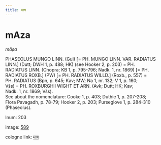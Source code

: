 ```yaml
---
title: माष
---
```


# mAza

<i>māṣa</i>  <div n="P" /><bot>PHASEOLUS MUNGO LINN.</bot> (Gul) [= <bot>PH. MUNGO LINN. VAR. RADIATUS <div n="lb" />LINN.</bot>] (Dutt; DWH 1, p. 488; HK) (see Hooker 2, p. 203) = <bot>PH. <div n="lb" />RADIATUS LINN.</bot> (Chopra; KB 1, p. 795-796; Nadk. 1, nr. 1869) [= <bot>PH. <div n="lb" />RADIATUS ROXB.</bot>] (PW) [= <bot>PH. RADIATUS WILLD.</bot>] (Roxb., p. 557) = <div n="lb" /><bot>PH. RADIATUS</bot> (Bpn, p. 645; Kav; MW; Na 1, nr. 132; V 1, p. 160; <div n="lb" />Vśs) = <bot>PH. ROXBURGHII WIGHT ET ARN.</bot> (Avk; Dutt; HK; Kav; <div n="lb" />Nadk. 1, nr. 1869; Vśs). <div n="P" />See about the nomenclature: Cooke 1, p. 403; Duthie 1, p. 207-208; <div n="lb" />Flora Pavagadh, p. 78-79; Hooker 2, p. 203; Purseglove 1, p. 284-310 <div n="lb" />(Phaseolus).

lnum: 203

image: [589](https://www.sanskrit-lexicon.uni-koeln.de/scans/csl-apidev/servepdf.php?dict=snp&page=589)

cologne link: [माष](https://sanskrit-lexicon.uni-koeln.de/scans/csl-apidev/getword.php?dict=snp&key=माष)

